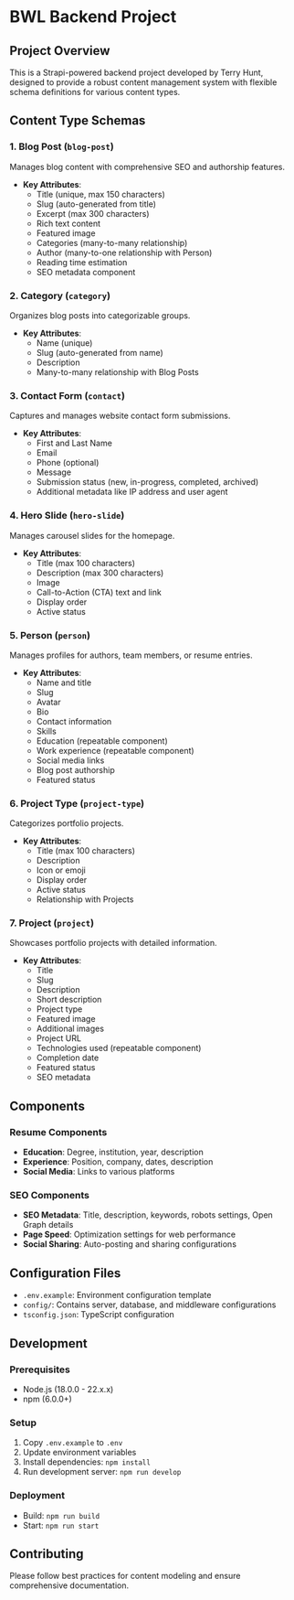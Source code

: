 # BWL Backend Project

## Project Overview

This is a Strapi-powered backend project developed by Terry Hunt, designed to provide a robust content management system with flexible schema definitions for various content types.

## Content Type Schemas

### 1. Blog Post (`blog-post`)

Manages blog content with comprehensive SEO and authorship features.

- **Key Attributes**:
  - Title (unique, max 150 characters)
  - Slug (auto-generated from title)
  - Excerpt (max 300 characters)
  - Rich text content
  - Featured image
  - Categories (many-to-many relationship)
  - Author (many-to-one relationship with Person)
  - Reading time estimation
  - SEO metadata component

### 2. Category (`category`)

Organizes blog posts into categorizable groups.

- **Key Attributes**:
  - Name (unique)
  - Slug (auto-generated from name)
  - Description
  - Many-to-many relationship with Blog Posts

### 3. Contact Form (`contact`)

Captures and manages website contact form submissions.

- **Key Attributes**:
  - First and Last Name
  - Email
  - Phone (optional)
  - Message
  - Submission status (new, in-progress, completed, archived)
  - Additional metadata like IP address and user agent

### 4. Hero Slide (`hero-slide`)

Manages carousel slides for the homepage.

- **Key Attributes**:
  - Title (max 100 characters)
  - Description (max 300 characters)
  - Image
  - Call-to-Action (CTA) text and link
  - Display order
  - Active status

### 5. Person (`person`)

Manages profiles for authors, team members, or resume entries.

- **Key Attributes**:
  - Name and title
  - Slug
  - Avatar
  - Bio
  - Contact information
  - Skills
  - Education (repeatable component)
  - Work experience (repeatable component)
  - Social media links
  - Blog post authorship
  - Featured status

### 6. Project Type (`project-type`)

Categorizes portfolio projects.

- **Key Attributes**:
  - Title (max 100 characters)
  - Description
  - Icon or emoji
  - Display order
  - Active status
  - Relationship with Projects

### 7. Project (`project`)

Showcases portfolio projects with detailed information.

- **Key Attributes**:
  - Title
  - Slug
  - Description
  - Short description
  - Project type
  - Featured image
  - Additional images
  - Project URL
  - Technologies used (repeatable component)
  - Completion date
  - Featured status
  - SEO metadata

## Components

### Resume Components

- **Education**: Degree, institution, year, description
- **Experience**: Position, company, dates, description
- **Social Media**: Links to various platforms

### SEO Components

- **SEO Metadata**: Title, description, keywords, robots settings, Open Graph details
- **Page Speed**: Optimization settings for web performance
- **Social Sharing**: Auto-posting and sharing configurations

## Configuration Files

- `.env.example`: Environment configuration template
- `config/`: Contains server, database, and middleware configurations
- `tsconfig.json`: TypeScript configuration

## Development

### Prerequisites

- Node.js (18.0.0 - 22.x.x)
- npm (6.0.0+)

### Setup

1. Copy `.env.example` to `.env`
2. Update environment variables
3. Install dependencies: `npm install`
4. Run development server: `npm run develop`

### Deployment

- Build: `npm run build`
- Start: `npm run start`

## Contributing

Please follow best practices for content modeling and ensure comprehensive documentation.
